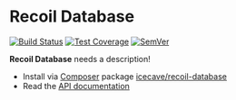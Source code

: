 # Recoil Database

[![Build Status]](https://travis-ci.org/IcecaveLabs/recoil-database)
[![Test Coverage]](https://coveralls.io/r/IcecaveLabs/recoil-database?branch=develop)
[![SemVer]](http://semver.org)

**Recoil Database** needs a description!

* Install via [Composer](http://getcomposer.org) package [icecave/recoil-database](https://packagist.org/packages/icecave/recoil-database)
* Read the [API documentation](http://icecavelabs.github.io/recoil-database/artifacts/documentation/api/)

<!-- references -->
[Build Status]: https://travis-ci.org/IcecaveLabs/recoil-database.png?branch=develop
[Test Coverage]: https://coveralls.io/repos/IcecaveLabs/recoil-database/badge.png?branch=develop
[SemVer]: http://calm-shore-6115.herokuapp.com/?label=semver&value=0.0.0&color=red

